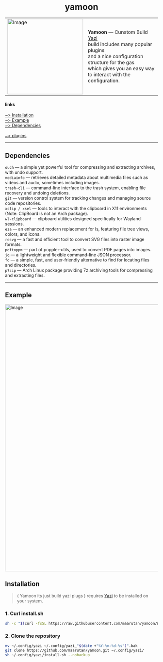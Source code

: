 <h1 align="center">yamoon</h1>

<table>
  <tr>
    <td><img width="249" height="249" alt="Image" src="https://github.com/user-attachments/assets/74f1be51-e0a9-421b-b8cd-0beed7ebd575" /></td>
    <td>
      <strong>Yamoon</strong> — Cunstom Build <a href="https://github.com/sxyazi/yazi">Yazi</a><br/>
      build includes many popular plugins <br/>
      and a nice configuration structure for the gas  <br/>
      which gives you an easy way to interact with the configuration. 
    </td>
  </tr>
</table>

#### links

[~> Installation](#installation) <br />
[~> Example](#example) <br />
[~> Dependencies](#Dependencies) <br />
<br />
[~> plugins](package.toml)<br />

---

## Dependencies

`ouch` — a simple yet powerful tool for compressing and extracting archives, with undo support. <br />
`mediainfo` — retrieves detailed metadata about multimedia files such as videos and audio, sometimes including images. <br />
`trash-cli` — command-line interface to the trash system, enabling file recovery and undoing deletions. <br />
`git` — version control system for tracking changes and managing source code repositories. <br />
`xclip / xsel` — tools to interact with the clipboard in X11 environments (Note: ClipBoard is not an Arch package). <br />
`wl-clipboard` — clipboard utilities designed specifically for Wayland sessions. <br />
`eza` — an enhanced modern replacement for ls, featuring file tree views, colors, and icons. <br />
`resvg` — a fast and efficient tool to convert SVG files into raster image formats. <br />
`pdftoppm` — part of poppler-utils, used to convert PDF pages into images. <br />
`jq` — a lightweight and flexible command-line JSON processor. <br />
`fd` — a simple, fast, and user-friendly alternative to find for locating files and directories. <br />
`p7zip` — Arch Linux package providing 7z archiving tools for compressing and extracting files. <br />

---

## Example

<img width="1662" height="881" alt="Image" src="https://github.com/user-attachments/assets/ebea2fc2-2a0e-4e1a-9472-08ab1ddf59a5" />

## Installation

> ( Yamoon its just build yazi plugs ) requires [Yazi](https://github.com/sxyazi/yazi) to be installed on your system.

### 1. Curl install.sh

```bash
sh -c "$(curl -fsSL https://raw.githubusercontent.com/maarutan/yamoon/main/install.sh)"
```

### 2. Clone the repository

```bash
mv ~/.config/yazi ~/.config/yazi_"$(date +"%Y-%m-%d-%s")".bak
git clone https://github.com/maarutan/yamoon.git ~/.config/yazi/
sh ~/.config/yazi/install.sh --nobackup
```
